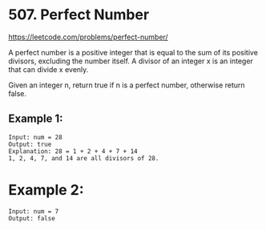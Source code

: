 # 507. Perfect Number
https://leetcode.com/problems/perfect-number/

A perfect number is a positive integer that is equal to the sum of its positive divisors,
excluding the number itself. A divisor of an integer x is an integer that can divide x evenly.

Given an integer n, return true if n is a perfect number, otherwise return false.

## Example 1:
```
Input: num = 28
Output: true
Explanation: 28 = 1 + 2 + 4 + 7 + 14
1, 2, 4, 7, and 14 are all divisors of 28.
```

# Example 2:
```
Input: num = 7
Output: false
```